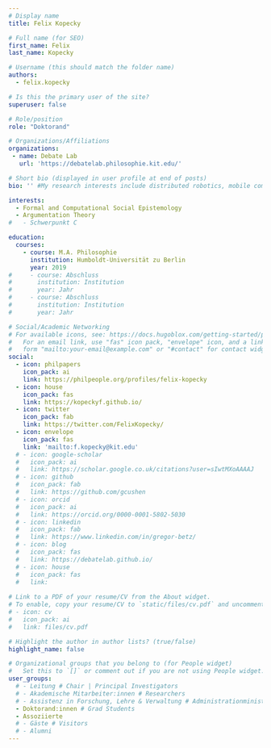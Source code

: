 ```yaml
---
# Display name
title: Felix Kopecky

# Full name (for SEO)
first_name: Felix
last_name: Kopecky

# Username (this should match the folder name)
authors:
  - felix.kopecky

# Is this the primary user of the site?
superuser: false

# Role/position
role: "Doktorand" 

# Organizations/Affiliations
organizations:
 - name: Debate Lab
   url: 'https://debatelab.philosophie.kit.edu/'

# Short bio (displayed in user profile at end of posts)
bio: '' #My research interests include distributed robotics, mobile computing and programmable matter.

interests:
  - Formal and Computational Social Epistemology
  - Argumentation Theory
#   - Schwerpunkt C

education:
  courses:
    - course: M.A. Philosophie
      institution: Humboldt-Universität zu Berlin
      year: 2019
#     - course: Abschluss
#       institution: Institution
#       year: Jahr
#     - course: Abschluss
#       institution: Institution
#       year: Jahr

# Social/Academic Networking
# For available icons, see: https://docs.hugoblox.com/getting-started/page-builder/#icons
#   For an email link, use "fas" icon pack, "envelope" icon, and a link in the
#   form "mailto:your-email@example.com" or "#contact" for contact widget.
social:
  - icon: philpapers
    icon_pack: ai
    link: https://philpeople.org/profiles/felix-kopecky
  - icon: house
    icon_pack: fas
    link: https://kopeckyf.github.io/
  - icon: twitter
    icon_pack: fab
    link: https://twitter.com/FelixKopecky/
  - icon: envelope
    icon_pack: fas
    link: 'mailto:f.kopecky@kit.edu'
  # - icon: google-scholar
  #   icon_pack: ai
  #   link: https://scholar.google.co.uk/citations?user=sIwtMXoAAAAJ
  # - icon: github
  #   icon_pack: fab
  #   link: https://github.com/gcushen
  # - icon: orcid
  #   icon_pack: ai
  #   link: https://orcid.org/0000-0001-5802-5030
  # - icon: linkedin
  #   icon_pack: fab
  #   link: https://www.linkedin.com/in/gregor-betz/
  # - icon: blog
  #   icon_pack: fas
  #   link: https://debatelab.github.io/    
  # - icon: house
  #   icon_pack: fas
  #   link: 
  
# Link to a PDF of your resume/CV from the About widget.
# To enable, copy your resume/CV to `static/files/cv.pdf` and uncomment the lines below.
# - icon: cv
#   icon_pack: ai
#   link: files/cv.pdf

# Highlight the author in author lists? (true/false)
highlight_name: false

# Organizational groups that you belong to (for People widget)
#   Set this to `[]` or comment out if you are not using People widget.
user_groups:
  # - Leitung # Chair | Principal Investigators
  # - Akademische Mitarbeiter:innen # Researchers
  # - Assistenz in Forschung, Lehre & Verwaltung # Administrationministration
  - Doktorand:innen # Grad Students
  - Assoziierte 
  # - Gäste # Visitors
  # - Alumni
---
```


